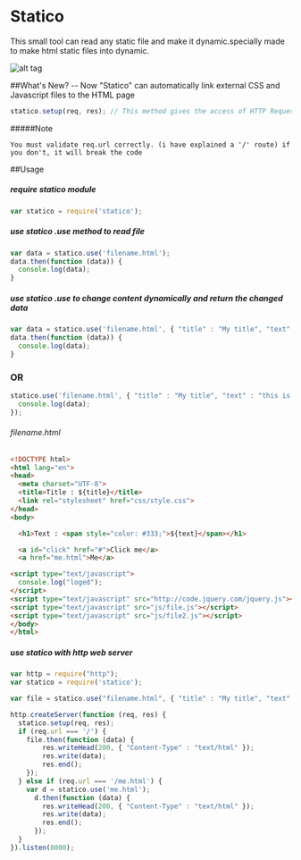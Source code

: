 # Statico
This small tool can read any static file and make it dynamic.specially made to make html static files into dynamic.

![alt tag](http://s1.postimg.org/ke2moiwq7/statico.png)

##What's New?
  -- Now "Statico" can automatically link external CSS and Javascript files to the HTML page
  
  ```javascript
  statico.setup(req, res); // This method gives the access of HTTP Request and Response to Statico Module
  ```
  
#####Note
```
You must validate req.url correctly. (i have explained a '/' route) if you don't, it will break the code
```

##Usage

##### require statico module

```javascript
var statico = require('statico');
```

##### use statico .use method to read file

```javascript
var data = statico.use('filename.html');
data.then(function (data)) {
  console.log(data);
}
```

##### use statico .use to change content dynamically and return the changed data

```javascript
var data = statico.use('filename.html', { "title" : "My title", "text" : "this is the text" });
data.then(function (data)) {
  console.log(data);
}
```

### OR

```javascript
statico.use('filename.html', { "title" : "My title", "text" : "this is the text" }, function (data) {
  console.log(data);
});
```

###### filename.html

```html
<!DOCTYPE html>
<html lang="en">
<head>
  <meta charset="UTF-8">
  <title>Title : ${title}</title>
  <link rel="stylesheet" href="css/style.css">
</head>
<body>

  <h1>Text : <span style="color: #333;">${text}</span></h1>

  <a id="click" href="#">Click me</a>
  <a href="me.html">Me</a>

<script type="text/javascript">
  console.log("loged");
</script>
<script type="text/javascript" src="http://code.jquery.com/jquery.js"></script>
<script type="text/javascript" src="js/file.js"></script>
<script type="text/javascript" src="js/file2.js"></script>
</body>
</html>
```

##### use statico with http web server

```javascript
var http = require("http");
var statico = require('statico');

var file = statico.use("filename.html", { "title" : "My title", "text" : "This is text" });

http.createServer(function (req, res) {
  statico.setup(req, res);
  if (req.url === '/') {
    file.then(function (data) {
        res.writeHead(200, { "Content-Type" : "text/html" });
        res.write(data);
        res.end();
    });
  } else if (req.url === '/me.html') {
    var d = statico.use('me.html');
      d.then(function (data) {
        res.writeHead(200, { "Content-Type" : "text/html" });
        res.write(data);
        res.end();
      });
  }
}).listen(8000);

```
